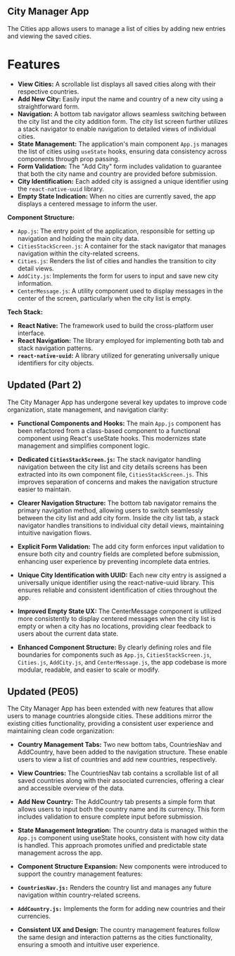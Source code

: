 ## City Manager App

The Cities app allows users to manage a list of cities by adding new entries and viewing the saved cities.

# Features

* **View Cities:** A scrollable list displays all saved cities along with their respective countries.
* **Add New City:** Easily input the name and country of a new city using a straightforward form.
* **Navigation:** A bottom tab navigator allows seamless switching between the city list and the city addition form. The city list screen further utilizes a stack navigator to enable navigation to detailed views of individual cities.
* **State Management:** The application's main component `App.js` manages the list of cities using `useState` hooks, ensuring data consistency across components through prop passing.
* **Form Validation:** The "Add City" form includes validation to guarantee that both the city name and country are provided before submission.
* **City Identification:** Each added city is assigned a unique identifier using the `react-native-uuid` library.
* **Empty State Indication:** When no cities are currently saved, the app displays a centered message to inform the user.


**Component Structure:**

* `App.js`: The entry point of the application, responsible for setting up navigation and holding the main city data.
* `CitiesStackScreen.js`: A container for the stack navigator that manages navigation within the city-related screens.
* `Cities.js`: Renders the list of cities and handles the transition to city detail views.
* `AddCity.js`: Implements the form for users to input and save new city information.
* `CenterMessage.js`: A utility component used to display messages in the center of the screen, particularly when the city list is empty.

**Tech Stack:**

* **React Native:** The framework used to build the cross-platform user interface.
* **React Navigation:** The library employed for implementing both tab and stack navigation patterns.
* **`react-native-uuid`:** A library utilized for generating universally unique identifiers for city objects.


## Updated (Part 2)
The City Manager App has undergone several key updates to improve code organization, state management, and navigation clarity:

* **Functional Components and Hooks:** The main `App.js` component has been refactored from a class-based component to a functional component using React's useState hooks. This modernizes state management and simplifies component logic.

* **Dedicated `CitiesStackScreen.js`:** The stack navigator handling navigation between the city list and city details screens has been extracted into its own component file, `CitiesStackScreen.js`. This improves separation of concerns and makes the navigation structure easier to maintain.

* **Clearer Navigation Structure:** The bottom tab navigator remains the primary navigation method, allowing users to switch seamlessly between the city list and add city form. Inside the city list tab, a stack navigator handles transitions to individual city detail views, maintaining intuitive navigation flows.

* **Explicit Form Validation:** The add city form enforces input validation to ensure both city and country fields are completed before submission, enhancing user experience by preventing incomplete data entries.

* **Unique City Identification with UUID:** Each new city entry is assigned a universally unique identifier using the react-native-uuid library. This ensures reliable and consistent identification of cities throughout the app.

* **Improved Empty State UX:** The CenterMessage component is utilized more consistently to display centered messages when the city list is empty or when a city has no locations, providing clear feedback to users about the current data state.

* **Enhanced Component Structure:** By clearly defining roles and file boundaries for components such as `App.js`, `CitiesStackScreen.js`, `Cities.js`, `AddCity.js`, and `CenterMessage.js`, the app codebase is more modular, readable, and easier to scale or modify.


## Updated (PE05)
The City Manager App has been extended with new features that allow users to manage countries alongside cities. These additions mirror the existing cities functionality, providing a consistent user experience and maintaining clean code organization:

* **Country Management Tabs:** Two new bottom tabs, CountriesNav and AddCountry, have been added to the navigation structure. These enable users to view a list of countries and add new countries, respectively.

* **View Countries:** The CountriesNav tab contains a scrollable list of all saved countries along with their associated currencies, offering a clear and accessible overview of the data.

* **Add New Country:** The AddCountry tab presents a simple form that allows users to input both the country name and its currency. This form includes validation to ensure complete input before submission.

* **State Management Integration:** The country data is managed within the `App.js` component using useState hooks, consistent with how city data is handled. This approach promotes unified and predictable state management across the app.

* **Component Structure Expansion:** New components were introduced to support the country management features:

* **`CountriesNav.js:`** Renders the country list and manages any future navigation within country-related screens.

* **`AddCountry.js:`** Implements the form for adding new countries and their currencies.

* **Consistent UX and Design:** The country management features follow the same design and interaction patterns as the cities functionality, ensuring a smooth and intuitive user experience.